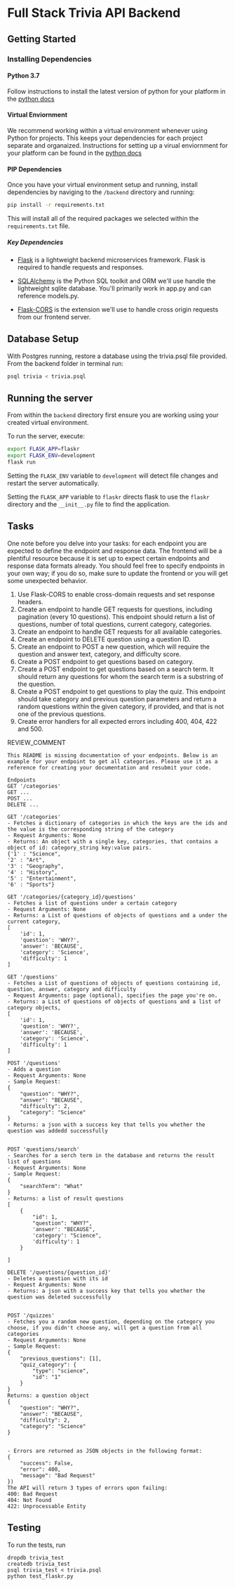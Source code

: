 # Full Stack Trivia API Backend

## Getting Started

### Installing Dependencies

#### Python 3.7

Follow instructions to install the latest version of python for your platform in the [python docs](https://docs.python.org/3/using/unix.html#getting-and-installing-the-latest-version-of-python)

#### Virtual Enviornment

We recommend working within a virtual environment whenever using Python for projects. This keeps your dependencies for each project separate and organaized. Instructions for setting up a virual enviornment for your platform can be found in the [python docs](https://packaging.python.org/guides/installing-using-pip-and-virtual-environments/)

#### PIP Dependencies

Once you have your virtual environment setup and running, install dependencies by naviging to the `/backend` directory and running:

```bash
pip install -r requirements.txt
```

This will install all of the required packages we selected within the `requirements.txt` file.

##### Key Dependencies

- [Flask](http://flask.pocoo.org/)  is a lightweight backend microservices framework. Flask is required to handle requests and responses.

- [SQLAlchemy](https://www.sqlalchemy.org/) is the Python SQL toolkit and ORM we'll use handle the lightweight sqlite database. You'll primarily work in app.py and can reference models.py. 

- [Flask-CORS](https://flask-cors.readthedocs.io/en/latest/#) is the extension we'll use to handle cross origin requests from our frontend server. 

## Database Setup
With Postgres running, restore a database using the trivia.psql file provided. From the backend folder in terminal run:
```bash
psql trivia < trivia.psql
```

## Running the server

From within the `backend` directory first ensure you are working using your created virtual environment.

To run the server, execute:

```bash
export FLASK_APP=flaskr
export FLASK_ENV=development
flask run
```

Setting the `FLASK_ENV` variable to `development` will detect file changes and restart the server automatically.

Setting the `FLASK_APP` variable to `flaskr` directs flask to use the `flaskr` directory and the `__init__.py` file to find the application. 

## Tasks

One note before you delve into your tasks: for each endpoint you are expected to define the endpoint and response data. The frontend will be a plentiful resource because it is set up to expect certain endpoints and response data formats already. You should feel free to specify endpoints in your own way; if you do so, make sure to update the frontend or you will get some unexpected behavior. 

1. Use Flask-CORS to enable cross-domain requests and set response headers. 
2. Create an endpoint to handle GET requests for questions, including pagination (every 10 questions). This endpoint should return a list of questions, number of total questions, current category, categories. 
3. Create an endpoint to handle GET requests for all available categories. 
4. Create an endpoint to DELETE question using a question ID. 
5. Create an endpoint to POST a new question, which will require the question and answer text, category, and difficulty score. 
6. Create a POST endpoint to get questions based on category. 
7. Create a POST endpoint to get questions based on a search term. It should return any questions for whom the search term is a substring of the question. 
8. Create a POST endpoint to get questions to play the quiz. This endpoint should take category and previous question parameters and return a random questions within the given category, if provided, and that is not one of the previous questions. 
9. Create error handlers for all expected errors including 400, 404, 422 and 500. 

REVIEW_COMMENT
```
This README is missing documentation of your endpoints. Below is an example for your endpoint to get all categories. Please use it as a reference for creating your documentation and resubmit your code. 

Endpoints
GET '/categories'
GET ...
POST ...
DELETE ...

GET '/categories'
- Fetches a dictionary of categories in which the keys are the ids and the value is the corresponding string of the category
- Request Arguments: None
- Returns: An object with a single key, categories, that contains a object of id: category_string key:value pairs. 
{'1' : "Science",
'2' : "Art",
'3' : "Geography",
'4' : "History",
'5' : "Entertainment",
'6' : "Sports"}

GET '/categories/{category_id}/questions'
- Fetches a list of questions under a certain category
- Request Arguments: None
- Returns: a List of questions of objects of questions and a under the current category, 
[
    'id': 1,
    'question': 'WHY?',
    'answer': 'BECAUSE',
    'category': 'Science',
    'difficulty': 1
]

GET '/questions'
- Fetches a List of questions of objects of questions containing id, question, answer, category and difficulty
- Request Arguments: page (optional), specifies the page you're on.
- Returns: a List of questions of objects of questions and a list of category objects, 
[
    'id': 1,
    'question': 'WHY?',
    'answer': 'BECAUSE',
    'category': 'Science',
    'difficulty': 1
]

POST '/questions'
- Adds a question 
- Request Arguments: None
- Sample Request:
{
    "question": "WHY?",
    "answer": "BECAUSE",
    "difficulty": 2,
    "category": "Science"
}
- Returns: a json with a success key that tells you whether the question was addedd successfully


POST 'questions/search'
- Searches for a serch term in the database and returns the result list of questions
- Request Arguments: None
- Sample Request:
{
    "searchTerm": "What"
}
- Returns: a list of result questions
[
    {
        "id": 1,
        "question": "WHY?",
        'answer': "BECAUSE",
        'category': "Science",
        'difficulty': 1
    }
    
]

DELETE '/questions/{question_id}'
- Deletes a question with its id 
- Request Arguments: None
- Returns: a json with a success key that tells you whether the question was deleted successfully


POST '/quizzes'
- Fetches you a random new question, depending on the category you choose, if you didn't choose any, will get a question from all categories 
- Request Arguments: None
- Sample Request:
{
    "previous_questions": [1],
    "quiz_category": {
        "type": "science",
        "id": "1"
    }
}
Returns: a question object 
{
    "question": "WHY?",
    "answer": "BECAUSE",
    "difficulty": 2,
    "category": "Science"
}


- Errors are returned as JSON objects in the following format:
{
    "success": False, 
    "error": 400,
    "message": "Bad Request"
}) 
The API will return 3 types of errors upon failing:
400: Bad Request
404: Not Found
422: Unprocessable Entity
```


## Testing
To run the tests, run
```
dropdb trivia_test
createdb trivia_test
psql trivia_test < trivia.psql
python test_flaskr.py
```